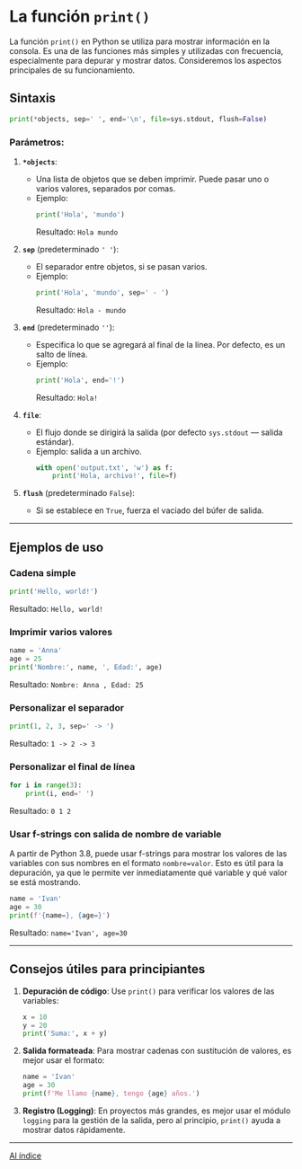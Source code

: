 # La función `print()`

La función `print()` en Python se utiliza para mostrar información en la consola. Es una de las funciones más simples y utilizadas con frecuencia, especialmente para depurar y mostrar datos. Consideremos los aspectos principales de su funcionamiento.

## Sintaxis
```python
print(*objects, sep=' ', end='\n', file=sys.stdout, flush=False)
```

### Parámetros:
1. **`*objects`**:
   - Una lista de objetos que se deben imprimir. Puede pasar uno o varios valores, separados por comas.
   - Ejemplo:
     ```python
     print('Hola', 'mundo')
     ```
     Resultado: `Hola mundo`

2. **`sep`** (predeterminado `' '`):
   - El separador entre objetos, si se pasan varios.
   - Ejemplo:
     ```python
     print('Hola', 'mundo', sep=' - ')
     ```
     Resultado: `Hola - mundo`

3. **`end`** (predeterminado `''`):
   - Especifica lo que se agregará al final de la línea. Por defecto, es un salto de línea.
   - Ejemplo:
     ```python
     print('Hola', end='!')
     ```
     Resultado: `Hola!`

4. **`file`**:
   - El flujo donde se dirigirá la salida (por defecto `sys.stdout` — salida estándar).
   - Ejemplo: salida a un archivo.
     ```python
     with open('output.txt', 'w') as f:
         print('Hola, archivo!', file=f)
     ```

5. **`flush`** (predeterminado `False`):
   - Si se establece en `True`, fuerza el vaciado del búfer de salida.

---

## Ejemplos de uso

### Cadena simple
```python
print('Hello, world!')
```
Resultado: `Hello, world!`

### Imprimir varios valores
```python
name = 'Anna'
age = 25
print('Nombre:', name, ', Edad:', age)
```
Resultado: `Nombre: Anna , Edad: 25`

### Personalizar el separador
```python
print(1, 2, 3, sep=' -> ')
```
Resultado: `1 -> 2 -> 3`

### Personalizar el final de línea
```python
for i in range(3):
    print(i, end=' ')
```
Resultado: `0 1 2`

### Usar f-strings con salida de nombre de variable
A partir de Python 3.8, puede usar f-strings para mostrar los valores de las variables con sus nombres en el formato `nombre=valor`. Esto es útil para la depuración, ya que le permite ver inmediatamente qué variable y qué valor se está mostrando.
```python
name = 'Ivan'
age = 30
print(f'{name=}, {age=}')
```
Resultado: `name='Ivan', age=30`

---

## Consejos útiles para principiantes

1. **Depuración de código**:
   Use `print()` para verificar los valores de las variables:
   ```python
   x = 10
   y = 20
   print('Suma:', x + y)
   ```

2. **Salida formateada**:
   Para mostrar cadenas con sustitución de valores, es mejor usar el formato:
   ```python
   name = 'Ivan'
   age = 30
   print(f'Me llamo {name}, tengo {age} años.')
   ```

3. **Registro (Logging)**:
   En proyectos más grandes, es mejor usar el módulo `logging` para la gestión de la salida, pero al principio, `print()` ayuda a mostrar datos rápidamente.

---

  [Al índice](https://github.com/hypo69/101_python_computer_games_ru/blob/master/cheat_sheets#readme)
